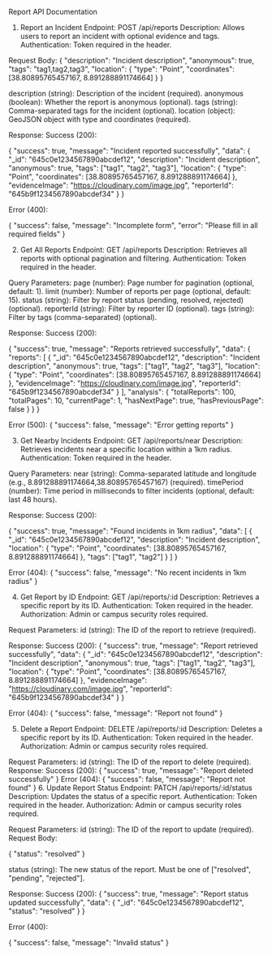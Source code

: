 Report API Documentation

1. Report an Incident
Endpoint: POST /api/reports
Description: Allows users to report an incident with optional evidence and tags.
Authentication: Token required in the header.

Request Body:
{
  "description": "Incident description",
  "anonymous": true,
  "tags": "tag1,tag2,tag3",
  "location": {
    "type": "Point",
    "coordinates": [38.80895765457167, 8.891288891174664]
  }
}

description (string): Description of the incident (required).
anonymous (boolean): Whether the report is anonymous (optional).
tags (string): Comma-separated tags for the incident (optional).
location (object): GeoJSON object with type and coordinates (required).


Response:
Success (200):

{
  "success": true,
  "message": "Incident reported successfully",
  "data": {
    "_id": "645c0e1234567890abcdef12",
    "description": "Incident description",
    "anonymous": true,
    "tags": ["tag1", "tag2", "tag3"],
    "location": {
      "type": "Point",
      "coordinates": [38.80895765457167, 8.891288891174664]
    },
    "evidenceImage": "https://cloudinary.com/image.jpg",
    "reporterId": "645b9f1234567890abcdef34"
  }
}

Error (400):

{
  "success": false,
  "message": "Incomplete form",
  "error": "Please fill in all required fields"
}


2. Get All Reports
Endpoint: GET /api/reports
Description: Retrieves all reports with optional pagination and filtering.
Authentication: Token required in the header.

Query Parameters:
page (number): Page number for pagination (optional, default: 1).
limit (number): Number of reports per page (optional, default: 15).
status (string): Filter by report status (pending, resolved, rejected) (optional).
reporterId (string): Filter by reporter ID (optional).
tags (string): Filter by tags (comma-separated) (optional).

Response:
Success (200):

{
  "success": true,
  "message": "Reports retrieved successfully",
  "data": {
    "reports": [
      {
        "_id": "645c0e1234567890abcdef12",
        "description": "Incident description",
        "anonymous": true,
        "tags": ["tag1", "tag2", "tag3"],
        "location": {
          "type": "Point",
          "coordinates": [38.80895765457167, 8.891288891174664]
        },
        "evidenceImage": "https://cloudinary.com/image.jpg",
        "reporterId": "645b9f1234567890abcdef34"
      }
    ],
    "analysis": {
      "totalReports": 100,
      "totalPages": 10,
      "currentPage": 1,
      "hasNextPage": true,
      "hasPreviousPage": false
    }
  }
}

Error (500):
{
  "success": false,
  "message": "Error getting reports"
}

3. Get Nearby Incidents
Endpoint: GET /api/reports/near
Description: Retrieves incidents near a specific location within a 1km radius.
Authentication: Token required in the header.

Query Parameters:
near (string): Comma-separated latitude and longitude (e.g., 8.891288891174664,38.80895765457167) (required).
timePeriod (number): Time period in milliseconds to filter incidents (optional, default: last 48 hours).

Response:
Success (200):

{
  "success": true,
  "message": "Found incidents in 1km radius",
  "data": [
    {
      "_id": "645c0e1234567890abcdef12",
      "description": "Incident description",
      "location": {
        "type": "Point",
        "coordinates": [38.80895765457167, 8.891288891174664]
      },
      "tags": ["tag1", "tag2"]
    }
  ]
}

Error (404):
{
  "success": false,
  "message": "No recent incidents in 1km radius"
}

4. Get Report by ID
Endpoint: GET /api/reports/:id
Description: Retrieves a specific report by its ID.
Authentication: Token required in the header.
Authorization: Admin or campus security roles required.

Request Parameters:
id (string): The ID of the report to retrieve (required).


Response:
Success (200):
{
  "success": true,
  "message": "Report retrieved successfully",
  "data": {
    "_id": "645c0e1234567890abcdef12",
    "description": "Incident description",
    "anonymous": true,
    "tags": ["tag1", "tag2", "tag3"],
    "location": {
      "type": "Point",
      "coordinates": [38.80895765457167, 8.891288891174664]
    },
    "evidenceImage": "https://cloudinary.com/image.jpg",
    "reporterId": "645b9f1234567890abcdef34"
  }
}

Error (404):
{
  "success": false,
  "message": "Report not found"
}

5. Delete a Report
Endpoint: DELETE /api/reports/:id
Description: Deletes a specific report by its ID.
Authentication: Token required in the header.
Authorization: Admin or campus security roles required.

Request Parameters:
id (string): The ID of the report to delete (required).
Response:
Success (200):
{
  "success": true,
  "message": "Report deleted successfully"
}
Error (404):
{
  "success": false,
  "message": "Report not found"
}
6. Update Report Status
Endpoint: PATCH /api/reports/:id/status
Description: Updates the status of a specific report.
Authentication: Token required in the header.
Authorization: Admin or campus security roles required.

Request Parameters:
id (string): The ID of the report to update (required).
Request Body:


{
  "status": "resolved"
}

status (string): The new status of the report. Must be one of ["resolved", "pending", "rejected"].

Response:
Success (200):
{
  "success": true,
  "message": "Report status updated successfully",
  "data": {
    "_id": "645c0e1234567890abcdef12",
    "status": "resolved"
  }
}

Error (400):

{
  "success": false,
  "message": "Invalid status"
}